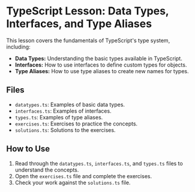 # TypeScript Lesson: Data Types, Interfaces, and Type Aliases

This lesson covers the fundamentals of TypeScript's type system, including:

*   **Data Types:** Understanding the basic types available in TypeScript.
*   **Interfaces:** How to use interfaces to define custom types for objects.
*   **Type Aliases:** How to use type aliases to create new names for types.

## Files

*   `datatypes.ts`: Examples of basic data types.
*   `interfaces.ts`: Examples of interfaces.
*   `types.ts`: Examples of type aliases.
*   `exercises.ts`: Exercises to practice the concepts.
*   `solutions.ts`: Solutions to the exercises.

## How to Use

1.  Read through the `datatypes.ts`, `interfaces.ts`, and `types.ts` files to understand the concepts.
2.  Open the `exercises.ts` file and complete the exercises.
3.  Check your work against the `solutions.ts` file.
